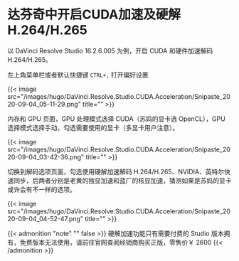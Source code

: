# 达芬奇中开启CUDA加速及硬解H.264/H.265


以 DaVinci Resolve Studio 16.2.6.005 为例，开启 CUDA 和硬件加速解码 H.264/H.265。

左上角菜单栏或者默认快捷键 `CTRL+,` 打开偏好设置

{{< image src="/images/hugo/DaVinci.Resolve.Studio.CUDA.Acceleration/Snipaste_2020-09-04_05-11-29.png" title="" >}}

内存和 GPU 页面，GPU 处理模式选择 CUDA（苏妈的显卡选 OpenCL），GPU 选择模式选择手动，勾选需要使用的显卡（多显卡用户注意）。

{{< image src="/images/hugo/DaVinci.Resolve.Studio.CUDA.Acceleration/Snipaste_2020-09-04_03-42-36.png" title="" >}}

切换到解码选项页面，勾选使用硬解加速解码 H.264/H.265、NVIDIA、英特尔快速同步，后两者分别是老黄的独显加速和蓝厂的核显加速，猜测如果是苏妈的显卡或许会有不一样的选项。

{{< image src="/images/hugo/DaVinci.Resolve.Studio.CUDA.Acceleration/Snipaste_2020-09-04_04-52-47.png" title="" >}}

{{< admonition "note" "" false >}}
硬解加速功能只有需要付费的 Studio 版本拥有，免费版本无法使用，请前往官网查阅经销商购买正版，零售价￥ 2600
{{< /admonition >}}

